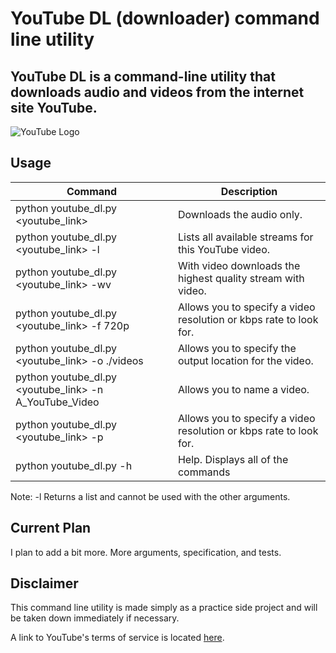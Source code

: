 # YouTube DL (downloader) command line utility

## YouTube DL is a command-line utility that downloads audio and videos from the internet site YouTube.

![YouTube Logo](https://cliply.co/wp-content/uploads/2019/07/371907120_YOUTUBE_ICON_400px.gif)

## Usage

| Command |  Description  |
|---|---|
| python youtube_dl.py <youtube_link>  |  Downloads the audio only. |
| python youtube_dl.py <youtube_link> -l |  Lists all available streams for this YouTube video. |
| python youtube_dl.py <youtube_link> -wv |  With video downloads the highest quality stream with video. |
| python youtube_dl.py <youtube_link> -f 720p |  Allows you to specify a video resolution or kbps rate to look for. |
| python youtube_dl.py <youtube_link> -o ./videos |  Allows you to specify the output location for the video. |
| python youtube_dl.py <youtube_link> -n A_YouTube_Video |  Allows you to name a video. |
| python youtube_dl.py <youtube_link> -p |  Allows you to specify a video resolution or kbps rate to look for. |
|  python youtube_dl.py -h | Help. Displays all of the commands  |

Note: -l Returns a list and cannot be used with the other arguments.

## Current Plan
I plan to add a bit more. More arguments, specification, and tests.

## Disclaimer
This command line utility is made simply as a practice side project and will be taken down immediately if necessary.

A link to YouTube's terms of service is located [here](https://www.youtube.com/static?template=terms).
